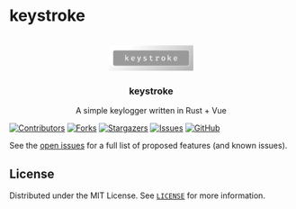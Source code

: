 # keystroke

<!-- PROJECT LOGO -->
<br />
<div align="center">
  <a href="https://github.com/deuscx/keystroke">
    <img src="https://raw.githubusercontent.com/Deuscx/pic/master/829shots_so.png" alt="Logo" width="150" height="45">
  </a>

  <h3 align="center">keystroke</h3>

  <p align="center">
    A simple keylogger written in Rust + Vue
  </p>
</div>

<!-- PROJECT SHIELDS -->
[![Contributors][contributors-shield]][contributors-url]
[![Forks][forks-shield]][forks-url]
[![Stargazers][stars-shield]][stars-url]
[![Issues][issues-shield]][issues-url]
[![GitHub][license-shield]][license-url]

<!-- ## Features -->

<!-- USAGE EXAMPLES -->
<!-- ROADMAP -->

See the [open issues](https://github.com/deuscx/keystroke/issues) for a full list of proposed features (and known issues).

<!-- LICENSE -->
## License

Distributed under the MIT License. See [`LICENSE`]('./LICENSE') for more information.

[contributors-shield]: https://img.shields.io/github/contributors/deuscx/keystroke.svg?style=for-the-badge
[contributors-url]: https://github.com/deuscx/keystroke/graphs/contributors
[forks-shield]: https://img.shields.io/github/forks/deuscx/keystroke.svg?style=for-the-badge
[forks-url]: https://github.com/deuscx/keystroke/network/members
[stars-shield]: https://img.shields.io/github/stars/deuscx/keystroke.svg?style=for-the-badge
[stars-url]: https://github.com/deuscx/keystroke/stargazers
[issues-shield]: https://img.shields.io/github/issues/deuscx/keystroke.svg?style=for-the-badge
[issues-url]: https://github.com/deuscx/keystroke/issues
[license-shield]: https://img.shields.io/github/license/deuscx/keystroke?style=for-the-badge
[license-url]: https://github.com/deuscx/keystroke/blob/master/LICENSE
